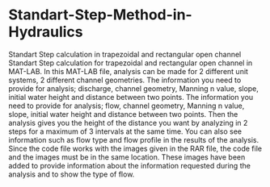 # Standart-Step-Method-in-Hydraulics
Standart Step calculation in trapezoidal and rectangular open channel
Standart Step calculation for trapezoidal and rectangular open channel in MAT-LAB. In this MAT-LAB file, analysis can be made for 2 different unit systems, 2 different channel geometries. The information you need to provide for analysis; discharge, channel geometry, Manning n value, slope, initial water height and distance between two points. The information you need to provide for analysis; flow, channel geometry, Manning n value, slope, initial water height and distance between two points. Then the analysis gives you the height of the distance you want by analyzing in 2 steps for a maximum of 3 intervals at the same time.
You can also see information such as flow type and flow profile in the results of the analysis.
Since the code file works with the images given in the RAR file, the code file and the images must be in the same location. These images have been added to provide information about the information requested during the analysis and to show the type of flow.
